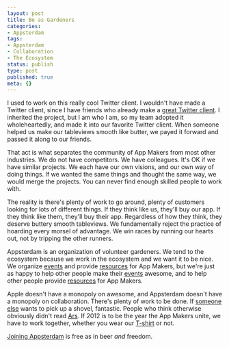 ```yaml
---
layout: post
title: Be as Gardeners
categories:
- Appsterdam
tags:
- Appsterdam
- Collaboration
- The Ecosystem
status: publish
type: post
published: true
meta: {}
---
```

I used to work on this really cool Twitter client. I wouldn't have made a Twitter client, since I have friends who already make a <a href="http://twitterrific.com/">great Twitter client</a>. I inherited the project, but I am who I am, so my team adopted it wholeheartedly, and made it into our favorite Twitter client. When someone helped us make our tableviews smooth like butter, we payed it forward and passed it along to our friends.

That act is what separates the community of App Makers from most other industries. We do not have competitors. We have colleagues. It's OK if we have similar projects. We each have our own visions, and our own way of doing things. If we wanted the same things and thought the same way, we would merge the projects. You can never find enough skilled people to work with.

The reality is there's plenty of work to go around, plenty of customers looking for lots of different things. If they think like us, they'll buy our app. If they think like them, they'll buy their app. Regardless of how they think, they deserve buttery smooth tableviews. We fundamentally reject the practice of hoarding every morsel of advantage. We win races by running our hearts out, not by tripping the other runners.

Appsterdam is an organization of volunteer gardeners. We tend to the ecosystem because we work in the ecosystem and we want it to be nice. We organize <a href="http://appsterdam.rs/events">events</a> and provide <a href="http://arstechnica.com/apple/news/2011/12/ios-developers-go-into-2012-still-slugging-against-patent-troll-lodsys.ars">resources</a> for App Makers, but we're just as happy to help other people make their <a href="http://www.picnicnetwork.org/appsterdam-the-hackathon-and-an-interview-with-klaas-speller">events</a> awesome, and to help other people provide <a href="http://www.enough.de/products/mobile-developers-guide/">resources</a> for App Makers. 

Apple doesn't have a monopoly on awesome, and Appsterdam doesn't have a monopoly on collaboration. There's plenty of work to be done. If <a href="http://www.infoworld.com/d/application-development/mobile-developers-the-world-unite-183223">someone else</a> wants to pick up a shovel, fantastic. People who think otherwise obviously didn't read <a href="http://arstechnica.com/apple/news/2012/01/what-mac-ios-developers-want-from-apple-in-2012.ars/2">Ars</a>. If 2012 is to be the year the App Makers unite, we have to work together, whether you wear our <a href="http://www.buyolympia.com/q/Item=appsterdam-shirt">T-shirt</a> or not.

<a href="http://members.appsterdam.rs/">Joining Appsterdam</a> is free as in beer <em>and</em> freedom.
